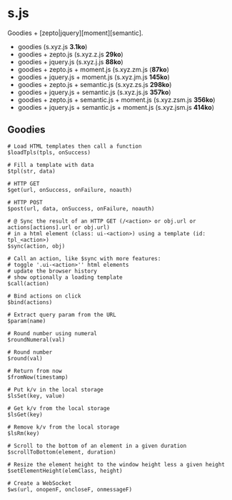 # s.js

Goodies + [zepto|jquery][moment][semantic].

- goodies (s.xyz.js **3.1ko**)
- goodies + zepto.js (s.xyz.z.js **29ko**)
- goodies + jquery.js (s.xyz.j.js **88ko**)
- goodies + zepto.js  + moment.js (s.xyz.zm.js (**87ko**)
- goodies + jquery.js + moment.js (s.xyz.jm.js **145ko**)
- goodies + zepto.js  + semantic.js (s.xyz.zs.js **298ko**)
- goodies + jquery.js + semantic.js (s.xyz.js.js **357ko**)
- goodies + zepto.js  + semantic.js + moment.js (s.xyz.zsm.js **356ko**)
- goodies + jquery.js + semantic.js + moment.js (s.xyz.jsm.js **414ko**)

## Goodies

```
# Load HTML templates then call a function
$loadTpls(tpls, onSuccess)

# Fill a template with data
$tpl(str, data)

# HTTP GET
$get(url, onSuccess, onFailure, noauth)

# HTTP POST
$post(url, data, onSuccess, onFailure, noauth)

# @ Sync the result of an HTTP GET (/<action> or obj.url or actions[actions].url or obj.url)
# in a html element (class: ui-<action>) using a template (id: tpl_<action>)
$sync(action, obj)

# Call an action, like $sync with more features:
# toggle '.ui-<action>'' html elements
# update the browser history
# show optionally a loading template
$call(action)

# Bind actions on click
$bind(actions)

# Extract query param from the URL
$param(name)

# Round number using numeral
$roundNumeral(val)

# Round number
$round(val)

# Return from now
$fromNow(timestamp)

# Put k/v in the local storage
$lsSet(key, value)

# Get k/v from the local storage
$lsGet(key)

# Remove k/v from the local storage
$lsRm(key)

# Scroll to the bottom of an element in a given duration
$scrollToBottom(element, duration)

# Resize the element height to the window height less a given height
$setElementHeight(elemClass, height)

# Create a WebSocket
$ws(url, onopenF, oncloseF, onmessageF)

```

